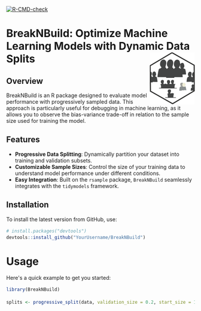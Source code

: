 <!-- badges: start -->
[![R-CMD-check](https://github.com/focardozom/BreakNBuild/actions/workflows/R-CMD-check.yaml/badge.svg)](https://github.com/focardozom/BreakNBuild/actions/workflows/R-CMD-check.yaml)
<!-- badges: end -->


# BreakNBuild: Optimize Machine Learning Models with Dynamic Data Splits <a href="https://focardozom.github.io/DocumentData/"><img src="man/figures/logo.png" align="right" height="138" alt="DocumentData website" /></a>


## Overview
BreakNBuild is an R package designed to evaluate model performance with progressively sampled data. This approach is particularly useful for debugging in machine learning, as it allows you to observe the bias-variance trade-off in relation to the sample size used for training the model.

## Features
- **Progressive Data Splitting**: Dynamically partition your dataset into training and validation subsets.
- **Customizable Sample Sizes**: Control the size of your training data to understand model performance under different conditions.
- **Easy Integration**: Built on the `rsample` package, `BreakNBuild` seamlessly integrates with the `tidymodels` framework.

## Installation
To install the latest version from GitHub, use:

```r
# install.packages("devtools")
devtools::install_github("YourUsername/BreakNBuild")
```

# Usage

Here's a quick example to get you started:

```r
library(BreakNBuild)

splits <- progressive_split(data, validation_size = 0.2, start_size = 10)

```

